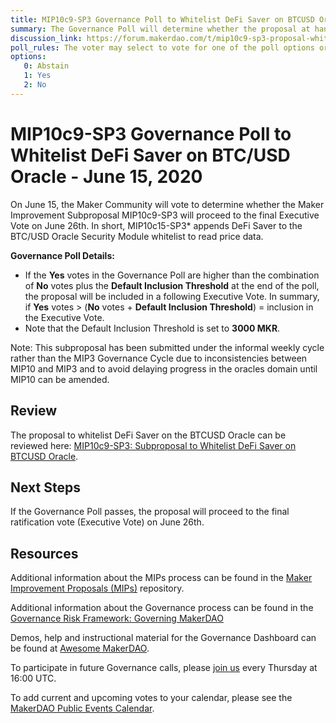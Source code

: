 ```yaml
---
title: MIP10c9-SP3 Governance Poll to Whitelist DeFi Saver on BTCUSD Oracle - June 15, 2020
summary: The Governance Poll will determine whether the proposal at hand will proceed to an Executive Vote. 
discussion_link: https://forum.makerdao.com/t/mip10c9-sp3-proposal-whitelist-defi-saver-on-wbtcusd-oracle/2528
poll_rules: The voter may select to vote for one of the poll options or they may elect to abstain from the poll entirely
options:
   0: Abstain
   1: Yes
   2: No
---
```

# MIP10c9-SP3 Governance Poll to Whitelist DeFi Saver on BTC/USD Oracle - June 15, 2020

On June 15, the Maker Community will vote to determine whether the Maker Improvement Subproposal MIP10c9-SP3 will proceed to the final Executive Vote on June 26th. In short, MIP10c15-SP3* appends DeFi Saver to the BTC/USD Oracle Security Module whitelist to read price data.

**Governance Poll Details:**

- If the **Yes** votes in the Governance Poll are higher than the combination of **No** votes plus the **Default Inclusion Threshold** at the end of the poll, the proposal will be included in a following Executive Vote. In summary, if **Yes** votes > (**No** votes + **Default Inclusion Threshold**) = inclusion in the Executive Vote.
- Note that the Default Inclusion Threshold is set to **3000 MKR**.

Note: This subproposal has been submitted under the informal weekly cycle rather than the MIP3 Governance Cycle due to inconsistencies between MIP10 and MIP3 and to avoid delaying progress in the oracles domain until MIP10 can be amended.

## Review

The proposal to whitelist DeFi Saver on the BTCUSD Oracle can be reviewed here: [MIP10c9-SP3: Subproposal to Whitelist DeFi Saver on BTCUSD Oracle](https://forum.makerdao.com/t/mip10c9-sp3-proposal-whitelist-defi-saver-on-wbtcusd-oracle/2528).

## Next Steps

If the Governance Poll passes, the proposal will proceed to the final ratification vote (Executive Vote) on June 26th.

## Resources

Additional information about the MIPs process can be found in the [Maker Improvement Proposals (MIPs)](https://github.com/makerdao/mips) repository.

Additional information about the Governance process can be found in the [Governance Risk Framework: Governing MakerDAO](https://community-development.makerdao.com/governance/governance-risk-framework)

Demos, help and instructional material for the Governance Dashboard can be found at [Awesome MakerDAO](https://awesome.makerdao.com/#voting).

To participate in future Governance calls, please [join us](https://community-development.makerdao.com/governance/governance-and-risk-meetings) every Thursday at 16:00 UTC.

To add current and upcoming votes to your calendar, please see the [MakerDAO Public Events Calendar](https://calendar.google.com/calendar/embed?src=makerdao.com_3efhm2ghipksegl009ktniomdk%40group.calendar.google.com&ctz=America%2FLos_Angeles).
